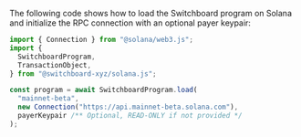 The following code shows how to load the Switchboard program on Solana and
initialize the RPC connection with an optional payer keypair:

```ts
import { Connection } from "@solana/web3.js";
import {
  SwitchboardProgram,
  TransactionObject,
} from "@switchboard-xyz/solana.js";

const program = await SwitchboardProgram.load(
  "mainnet-beta",
  new Connection("https://api.mainnet-beta.solana.com"),
  payerKeypair /** Optional, READ-ONLY if not provided */
);
```
